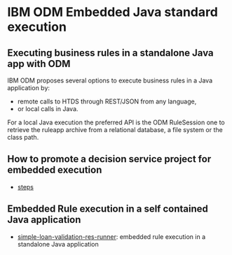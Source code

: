 # IBM ODM Embedded Java standard execution
## Executing business rules in a standalone Java app with ODM

IBM ODM proposes several options to execute business rules in a Java application by:
- remote calls to HTDS through REST/JSON from any language,
- or local calls in Java.

For a local Java execution the preferred API is the ODM RuleSession one to retrieve the ruleapp archive from a relational database, a file system or the class path.
## How to promote a decision service project for embedded execution
- [steps](docs/STEPS.md)
## Embedded Rule execution in a self contained Java application
- [simple-loan-validation-res-runner](simple-loan-validation-res-runner/README.md): embedded rule execution in a standalone Java application
